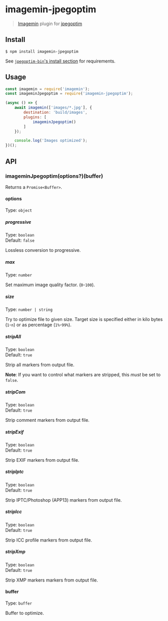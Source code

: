 # imagemin-jpegoptim

> [Imagemin](https://github.com/imagemin/imagemin) plugin for [jpegoptim](https://github.com/tjko/jpegoptim)

## Install

```
$ npm install imagemin-jpegoptim
```

See [`jpegoptim-bin`'s install section](https://github.com/imagemin/jpegoptim-bin#install) for requirements.

## Usage

```js
const imagemin = require('imagemin');
const imageminJpegoptim = require('imagemin-jpegoptim');

(async () => {
	await imagemin(['images/*.jpg'], {
		destination: 'build/images',
		plugins: [
			imageminJpegoptim()
		]
	});

	console.log('Images optimized');
})();
```

## API

### imageminJpegoptim(options?)(buffer)

Returns a `Promise<Buffer>`.

#### options

Type: `object`

##### progressive

Type: `boolean`\
Default: `false`

Lossless conversion to progressive.

##### max

Type: `number`

Set maximum image quality factor. (`0`-`100`).

##### size

Type: `number | string`

Try to optimize file to given size. Target size is specified either in kilo bytes (`1`-`n`) or as percentage (`1%`-`99%`).

##### stripAll

Type: `boolean`\
Default: `true`

Strip all markers from output file.

**Note**: If you want to control what markers are stripped, this *must* be set to `false`.

##### stripCom

Type: `boolean`\
Default: `true`

Strip comment markers from output file.

##### stripExif

Type: `boolean`\
Default: `true`

Strip EXIF markers from output file.

##### stripIptc

Type: `boolean`\
Default: `true`

Strip IPTC/Photoshop (APP13) markers from output file.

##### stripIcc

Type: `boolean`\
Default: `true`

Strip ICC profile markers from output file.

##### stripXmp

Type: `boolean`\
Default: `true`

Strip XMP markers markers from output file.

#### buffer

Type: `buffer`

Buffer to optimize.
